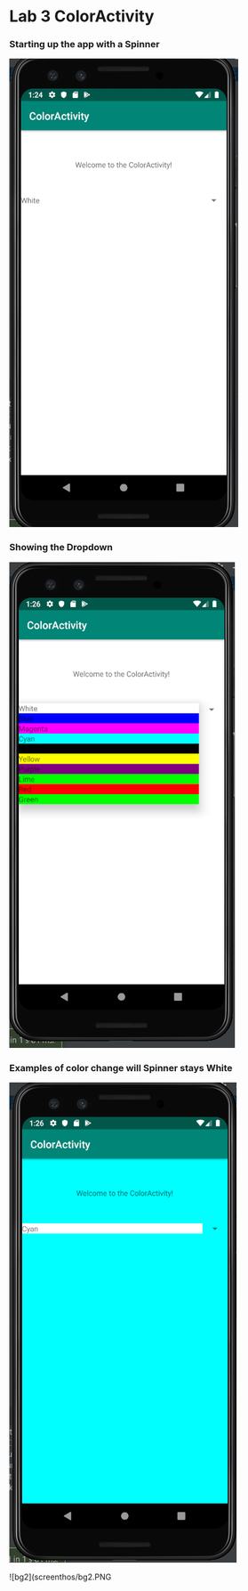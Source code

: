 # Lab 3 ColorActivity

### Starting up the app with a Spinner

![spinner](screenshots/open.PNG)

### Showing the Dropdown 

![dropdown](screenshots/dropdown.PNG)

### Examples of color change will Spinner stays White

![bg](screenshots/bg.PNG)

![bg2](screenthos/bg2.PNG